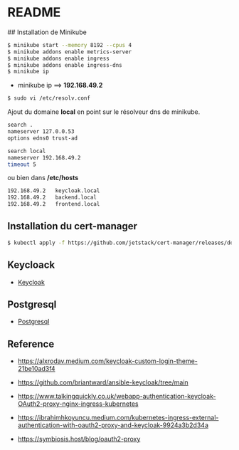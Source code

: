 # README

## Installation de Minikube

```bash
$ minikube start --memory 8192 --cpus 4
$ minikube addons enable metrics-server
$ minikube addons enable ingress
$ minikube addons enable ingress-dns
$ minikube ip
```

* minikube ip ==> **192.168.49.2**

```bash
$ sudo vi /etc/resolv.conf
```

Ajout du domaine **local** en point sur le résolveur dns de minikube.

```bash
search .
nameserver 127.0.0.53
options edns0 trust-ad

search local
nameserver 192.168.49.2
timeout 5
```

ou bien dans **/etc/hosts**

```bash
192.168.49.2   keycloak.local
192.168.49.2   backend.local
192.168.49.2   frontend.local
```

## Installation du cert-manager

```bash
$ kubectl apply -f https://github.com/jetstack/cert-manager/releases/download/v1.13.0/cert-manager.yaml
```


## Keycloack

* [Keycloak](./docs/keycloak.md)

## Postgresql

* [Postgresql](./docs/postgresql.md)


## Reference

* https://alxrodav.medium.com/keycloak-custom-login-theme-21be10ad3f4
* https://github.com/briantward/ansible-keycloak/tree/main
* https://www.talkingquickly.co.uk/webapp-authentication-keycloak-OAuth2-proxy-nginx-ingress-kubernetes


* https://ibrahimhkoyuncu.medium.com/kubernetes-ingress-external-authentication-with-oauth2-proxy-and-keycloak-9924a3b2d34a
* https://symbiosis.host/blog/oauth2-proxy